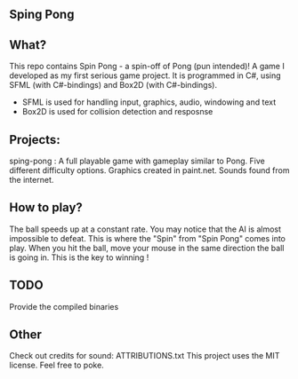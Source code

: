 Sping Pong
----------

What?
-----
This repo contains Spin Pong - a spin-off of Pong (pun intended)! A game I developed as my first serious game project. 
It is programmed in C#, using SFML (with C#-bindings) and Box2D (with C#-bindings).

- SFML is used for handling input, graphics, audio, windowing and text
- Box2D is used for collision detection and resposnse

Projects:
---------
sping-pong : A full playable game with gameplay similar to Pong.  Five different difficulty options. 
             Graphics created in paint.net. Sounds found from the internet.

How to play?
----------
The ball speeds up at a constant rate. You may notice that the AI is almost impossible to defeat. 
This is where the "Spin" from "Spin Pong" comes into play. When you hit the ball, move your 
mouse in the same direction the ball is going in. This is the key to winning !


TODO
----
Provide the compiled binaries


Other
-----
Check out credits for sound: ATTRIBUTIONS.txt
This project uses the MIT license. Feel free to poke.
